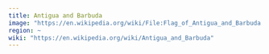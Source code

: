 ```yaml
---
title: Antigua and Barbuda
image: "https://en.wikipedia.org/wiki/File:Flag_of_Antigua_and_Barbuda.svg"
region: ~
wiki: "https://en.wikipedia.org/wiki/Antigua_and_Barbuda"
---
```

